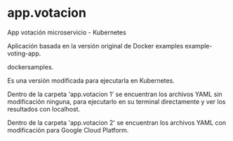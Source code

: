 # app.votacion
App votación microservicio - Kubernetes

Aplicación basada en la versión original de Docker examples example-voting-app.

dockersamples.

Es una versión modificada para ejecutarla en Kubernetes.

Dentro de la carpeta 'app.votacion 1' se encuentran los archivos YAML sin modificación ninguna, para ejecutarlo en su terminal directamente y ver los resultados con localhost.

Dentro de la carpeta 'app.votacion 2' se encuentran los archivos YAML con modificación para Google Cloud Platform.
